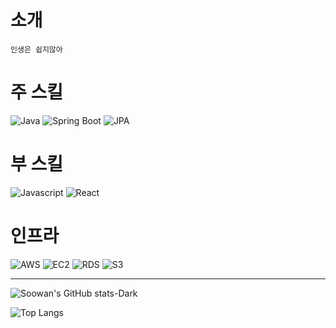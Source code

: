# 소개
```
인생은 쉽지않아
```

# 주 스킬

![Java](https://shields.io/badge/java-black?logo=java&style=for-the-badge%22)
![Spring Boot](https://shields.io/badge/springboot-black?logo=spring&style=for-the-badge%22)
![JPA](https://shields.io/badge/jpa-black?logo=jpa&style=for-the-badge%22)

# 부 스킬

![Javascript](https://shields.io/badge/javascript-black?logo=javascript&style=for-the-badge%22)
![React](https://shields.io/badge/react-black?logo=react&style=for-the-badge%22)

# 인프라
![AWS](https://shields.io/badge/aws-black?logo=aws&style=for-the-badge%22)
![EC2](https://shields.io/badge/ec2-black?logo=ec2&style=for-the-badge%22)
![RDS](https://shields.io/badge/rds-black?logo=rds&style=for-the-badge%22)
![S3](https://shields.io/badge/s3-black?logo=s3&style=for-the-badge%22)

<hr/>

![Soowan's GitHub stats-Dark](https://github-readme-stats.vercel.app/api?username=soowan95&show_icons=true&theme=dark#gh-dark-mode-only)

![Top Langs](https://github-readme-stats.vercel.app/api/top-langs/?username=soowan95&theme=dark)
